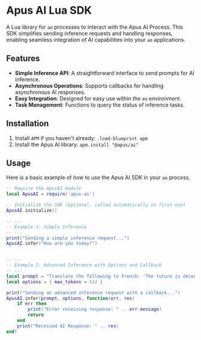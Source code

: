# Apus AI Lua SDK

A Lua library for `ao` processes to interact with the Apus AI Process. This SDK simplifies sending inference requests and handling responses, enabling seamless integration of AI capabilities into your `ao` applications.

## Features

-   **Simple Inference API**: A straightforward interface to send prompts for AI inference.
-   **Asynchronous Operations**: Supports callbacks for handling asynchronous AI responses.
-   **Easy Integration**: Designed for easy use within the `ao` environment.
-   **Task Management**: Functions to query the status of inference tasks.

## Installation

1.  Install `APM` if you haven't already: `.load-blueprint apm`
2.  Install the Apus AI library: `apm.install "@apus/ai"`

## Usage

Here is a basic example of how to use the Apus AI SDK in your `ao` process.

````lua
-- Require the ApusAI module
local ApusAI = require('apus-ai')

-- Initialize the SDK (optional, called automatically on first use)
ApusAI.initialize()

-- ---
-- Example 1: Simple Inference
-- ---
print("Sending a simple inference request...")
ApusAI.infer("How are you today?")


-- ---
-- Example 2: Advanced Inference with Options and Callback
-- ---
local prompt = "Translate the following to French: 'The future is decentralized.'"
local options = { max_tokens = 512 }

print("Sending an advanced inference request with a callback...")
ApusAI.infer(prompt, options, function(err, res)
    if err then
        print("Error receiving response: " .. err.message)
        return
    end
    print("Received AI Response: " .. res)
end)